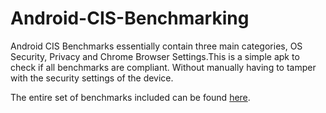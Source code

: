 # Android-CIS-Benchmarking
Android CIS Benchmarks essentially contain three main categories, OS Security, Privacy and Chrome Browser Settings.This is a simple apk to check if all benchmarks are compliant. Without manually having to tamper with the security settings of the device.

The entire set of benchmarks included can be found [here](https://www.cisecurity.org/benchmark/google_android/).
